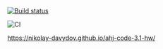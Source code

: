 [![Build status](https://ci.appveyor.com/api/projects/status/ij6gbsgwtx7r97oh?svg=true)](https://ci.appveyor.com/project/Nikolay-Davydov/ahj-code-3-1-hw)

![CI](https://github.com/Nikolay-Davydov/ahj-code-3.1-hw/actions/workflows/web.yml/badge.svg)

https://nikolay-davydov.github.io/ahj-code-3.1-hw/
